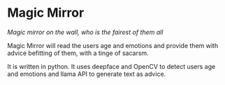 # Magic Mirror
_Magic mirror on the wall, who is the fairest of them all_


Magic Mirror will read the users age and emotions and provide them with advice befitting of them, with a tinge of sacarsm.

It is written in python. It uses deepface and OpenCV to detect users age and emotions and llama API to generate text as advice.
